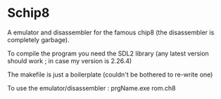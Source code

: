 # Schip8

A emulator and disassembler for the famous chip8 (the disassembler is completely garbage).

To compile the program you need the SDL2 library (any latest version should work ; in case my version is 2.26.4)

The makefile is just a boilerplate (couldn't be bothered to re-write one)

To use the emulator/disassembler : prgName.exe rom.ch8